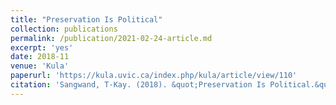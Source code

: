 ```yaml
---
title: "Preservation Is Political"
collection: publications
permalink: /publication/2021-02-24-article.md
excerpt: 'yes'
date: 2018-11
venue: 'Kula'
paperurl: 'https://kula.uvic.ca/index.php/kula/article/view/110'
citation: 'Sangwand, T-Kay. (2018). &quot;Preservation Is Political.&quot; <i>Journal 1</i>. 1(1).'
---
```

